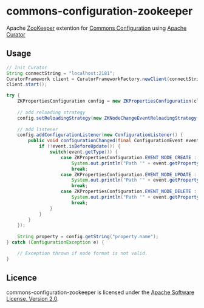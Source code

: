 # commons-configuration-zookeeper

Apache [ZooKeeper][1] extention for [Commons Configuration][2] using [Apache Curator][3]

## Usage

```java
// Init Curator
String connectString = "localhost:2181";
CuratorFramework client = CuratorFrameworkFactory.newClient(connectString, new ExponentialBackoffRetry(1000, 3));
client.start();

try {
    ZKPropertiesConfiguration config = new ZKPropertiesConfiguration(client, "/path/to/file.properties");
    
    // add reloading strategy
    config.setReloadingStrategy(new ZKNodeChangeEventReloadingStrategy()); // properties are reloaded when zookeeper node changes.
    
    // add listener
    config.addConfigurationListener(new ConfigurationListener() {
        public void configurationChanged(final ConfigurationEvent event) {
            if (!event.isBeforeUpdate()) {
                switch(event.getType()) {
                    case ZKPropertiesConfiguration.EVENT_NODE_CREATE : 
                        System.out.println("Path '" + event.getPropertyValue() + "' has been created !");
                        break;
                    case ZKPropertiesConfiguration.EVENT_NODE_UPDATE : 
                        System.out.println("Path '" + event.getPropertyValue() + "' has been updated !");
                        break;
                    case ZKPropertiesConfiguration.EVENT_NODE_DELETE : 
                        System.out.println("Path '" + event.getPropertyValue() + "' has been deleted !");
                        break;
                }
            }
        }
    });
    
    String property = config.getString("property.name");
} catch (ConfigurationException e) {

    // Exception thrown if node format is not valid.
}
```

## Licence

commons-configuration-zookeeper is licensed under the [Apache Software License, Version 2.0][AL2].

[1]: http://zookeeper.apache.org/
[2]: http://commons.apache.org/proper/commons-configuration/
[3]: http://curator.apache.org/
[AL2]: http://www.apache.org/licenses/LICENSE-2.0.txt
